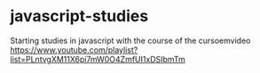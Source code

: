 # javascript-studies
 Starting studies in javascript with the course of the cursoemvideo https://www.youtube.com/playlist?list=PLntvgXM11X6pi7mW0O4ZmfUI1xDSIbmTm
